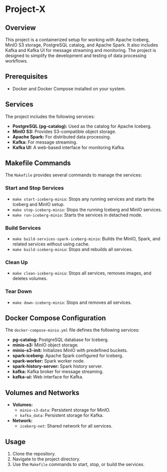 # Project-X

## Overview
This project is a containerized setup for working with Apache Iceberg, MinIO S3 storage, PostgreSQL catalog, and Apache Spark. It also includes Kafka and Kafka UI for message streaming and monitoring. The project is designed to simplify the development and testing of data processing workflows.

## Prerequisites
- Docker and Docker Compose installed on your system.

## Services
The project includes the following services:
- **PostgreSQL (pg-catalog):** Used as the catalog for Apache Iceberg.
- **MinIO S3:** Provides S3-compatible object storage.
- **Apache Spark:** For distributed data processing.
- **Kafka:** For message streaming.
- **Kafka UI:** A web-based interface for monitoring Kafka.

## Makefile Commands
The `Makefile` provides several commands to manage the services:

### Start and Stop Services
- `make start-iceberg-minio`: Stops any running services and starts the Iceberg and MinIO setup.
- `make stop-iceberg-minio`: Stops the running Iceberg and MinIO services.
- `make run-iceberg-minio`: Starts the services in detached mode.

### Build Services
- `make build-services-spark-iceberg-minio`: Builds the MinIO, Spark, and related services without using cache.
- `make build-iceberg-minio`: Stops and rebuilds all services.

### Clean Up
- `make clean-iceberg-minio`: Stops all services, removes images, and deletes volumes.

### Tear Down
- `make down-iceberg-minio`: Stops and removes all services.

## Docker Compose Configuration
The `docker-compose-minio.yml` file defines the following services:
- **pg-catalog:** PostgreSQL database for Iceberg.
- **minio-s3:** MinIO object storage.
- **minio-s3-init:** Initializes MinIO with predefined buckets.
- **spark-iceberg:** Apache Spark configured for Iceberg.
- **spark-worker:** Spark worker node.
- **spark-history-server:** Spark history server.
- **kafka:** Kafka broker for message streaming.
- **kafka-ui:** Web interface for Kafka.

## Volumes and Networks
- **Volumes:**
    - `minio-s3-data`: Persistent storage for MinIO.
    - `kafka_data`: Persistent storage for Kafka.
- **Network:**
    - `iceberg-net`: Shared network for all services.

## Usage
1. Clone the repository.
2. Navigate to the project directory.
3. Use the `Makefile` commands to start, stop, or build the services.

